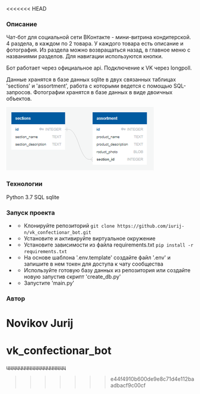 <<<<<<< HEAD
### Описание
Чат-бот для социальной сети ВКонтакте - мини-витрина кондитерской. 4 раздела, в каждом по 2 товара. У каждого товара есть описание и фотография. Из раздела можно возвращаться назад, в главное меню с названиями разделов. Для навигации используются кнопки.

Бот работает через официальное api. Подключение к VK через longpoll.

Данные хранятся в базе данных sqlite в двух связанных таблицах 'sections' и 'assortment', работа с которыми ведется с помощью SQL-запросов. Фотографии хранятся в базе данных в виде двоичных объектов.

![ER-диаграмма базы данных](/ER-diagram.png "ER-диаграмма базы данных")

### Технологии
Python 3.7
SQL
sqlite

### Запуск проекта
- - Клонируйте репозиторий
```git clone https://github.com/iurij-n/vk_confectionar_bot.git```

- - Установите и активируйте виртуальное окружение
- - Установите зависимости из файла requirements.txt
``` pip install -r requirements.txt ``` 

- - На основе шаблона '.env.template' создайте файл '.env' и запишите в нем токен для доступа к чату сообщества
- - Используйте готовую базу данных из репозитория или создайте новую запустив скрипт   'create_db.py'
- - Запустите 'main.py'


### Автор
Novikov Jurij
=======
# vk_confectionar_bot

ццццццццццццццццццц
>>>>>>> e44f4910b600de9e8c71d4e112baadbacf9c00cf
